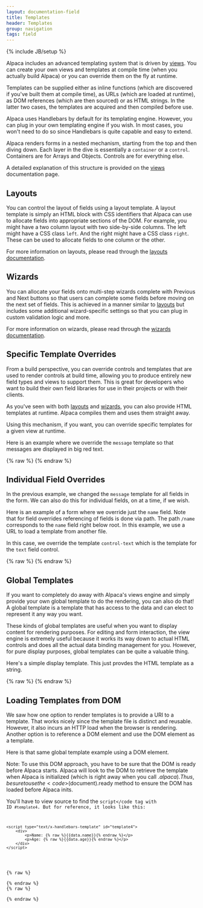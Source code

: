 ```yaml
---
layout: documentation-field
title: Templates
header: Templates
group: navigation
tags: field
---
```

{% include JB/setup %}

Alpaca includes an advanced templating system that is driven by <a href="views.html">views</a>.  You can create your
own views and templates at compile time (when you actually build Alpaca) or you can override them on the fly at
runtime.

Templates can be supplied either as inline functions (which are discovered if you've built them at compile time),
as URLs (which are loaded at runtime), as DOM references (which are then sourced) or as HTML strings.  In the
latter two cases, the templates are acquired and then compiled before use.

Alpaca uses Handlebars by default for its templating engine.  However, you can plug in your own templating engine
if you wish.  In most cases, you won't need to do so since Handlebars is quite capable and easy to extend.

Alpaca renders forms in a nested mechanism, starting from the top and then diving down.  Each layer in the dive is
essentially a <code>container</code> or a <code>control</code>.  Containers are for Arrays and Objects.  Controls are
for everything else.

A detailed explanation of this structure is provided on the <a href="views.html">views</a> documentation page.

## Layouts

You can control the layout of fields using a layout template.  A layout template is simply an HTML block with CSS
identifiers that Alpaca can use to allocate fields into appropriate sections of the DOM.  For example, you might have
a two column layout with two side-by-side columns.  The left might have a CSS class <code>left</code>.  And the
right might have a CSS class <code>right</code>.  These can be used to allocate fields to one column or the other.

For more information on layouts, please read through the <a href="layouts.html">layouts documentation</a>.

## Wizards

You can allocate your fields onto multi-step wizards complete with Previous and Next buttons so that users can
complete some fields before moving on the next set of fields.  This is achieved in a manner similar to
<a href="layouts.html">layouts</a> but includes some additional wizard-specific settings so that you can plug in
custom validation logic and more.

For more information on wizards, please read through the <a href="wizards.html">wizards documentation</a>.

## Specific Template Overrides

From a build perspective, you can override controls and templates that are used to render controls at build time,
allowing you to produce entirely new field types and views to support them.  This is great for developers who want
to build their own field libraries for use in their projects or with their clients.

As you've seen with both <a href="layouts.html">layouts</a> and <a href="wizards.html">wizards</a>, you can also
provide HTML templates at runtime.  Alpaca compiles them and uses them straight away.

Using this mechanism, if you want, you can override specific templates for a given view at runtime.

Here is an example where we override the <code>message</code> template so that messages are displayed in big red text.

<div id="field1"> </div>
{% raw %}
<script type="text/javascript" id="field1-script">
$("#field1").alpaca({
    "data": {
        "name": "John McClane",
        "age": 101
    },
    "schema": {
        "title": "Your Information",
        "type": "object",
        "properties": {
            "name": {
                "title": "Name",
                "type": "string",
                "required": true
            },
            "age": {
                "title": "Age",
                "type": "integer",
                "minValue": 0,
                "maxValue": 100
            }
        }
    },
    "view": {
        "templates": {
            "message": "<div style='text-align:center'><h3 style='color: red;'>Yo! {{{message}}}</h3></div>"
        }
    }
});
</script>
{% endraw %}

## Individual Field Overrides

In the previous example, we changed the <code>message</code> template for all fields in the form.  We can also
do this for individual fields, on at a time, if we wish.

Here is an example of a form where we override just the <code>name</code> field.  Note that for field overrides
referencing of fields is done via path.  The path <code>/name</code> corresponds to the <code>name</code> field right
below root.  In this example, we use a URL to load a template from another file.

In this case, we override the template <code>control-text</code> which is the template for the <code>text</code>
field control.

<div id="field2"> </div>
{% raw %}
<script type="text/javascript" id="field2-script">
$("#field2").alpaca({
    "data": {
        "name": "John McClane",
        "age": 32
    },
    "schema": {
        "title": "Your Information",
        "type": "object",
        "properties": {
            "name": {
                "title": "Name",
                "type": "string"
            },
            "age": {
                "title": "Age",
                "type": "integer",
                "minValue": 0,
                "maxValue": 100
            }
        }
    },
    "view": {
        "fields": {
            "/name": {
                "templates": {
                    "control-text": "./templates-example2-template.html"
                }
            }
        }
    }
});
</script>
{% endraw %}


## Global Templates

If you want to completely do away with Alpaca's views engine and simply provide your own global template to do the
rendering, you can also do that!  A global template is a template that has access to the data and can elect
to represent it any way you want.

These kinds of global templates are useful when you want to display content for rendering purposes.  For editing and
form interaction, the view engine is extremely useful because it works its way down to actual HTML controls and does
all the actual data binding management for you.  However, for pure display purposes, global templates can be quite
a valuable thing.

Here's a simple display template.  This just provdes the HTML template as a string.

<div id="field3"> </div>
{% raw %}
<script type="text/javascript" id="field3-script">
$("#field3").alpaca({
    "data": {
        "name": "John McClane",
        "age": 32
    },
    "schema": {
        "type": "object",
        "properties": {
            "name": {
                "type": "string"
            },
            "age": {
                "type": "integer",
                "minValue": 0,
                "maxValue": 100
            }
        }
    },
    "view": {
        "globalTemplate": "<div><p>Name: {{{data.name}}}</p><p>Age: {{{data.age}}}</p></div>"
    }
});
</script>
{% endraw %}


## Loading Templates from DOM

We saw how one option to render templates is to provide a URI to a template.  That works nicely since the template
file is distinct and reusable.  However, it also incurs an HTTP load when the browser is rendering.  Another option
is to reference a DOM element and use the DOM element as a template.

Here is that same global template example using a DOM element.

Note:  To use this DOM approach, you have to be sure that the DOM is ready before Alpaca starts.  Alpaca will look to
the DOM to retrieve the template when Alpaca is initialized (which is right away when you call $.alpaca).  Thus, be
sure to use the <code>$(document).ready</code> method to ensure the DOM has loaded before Alpaca inits.

You'll have to view source to find the <code>script</code tag with ID <code>#template4</code>.  But for reference,
it looks like this:

````
<script type="text/x-handlebars-template" id="template4">
    <div>
        <p>Name: {% raw %}{{data.name}}{% endraw %}</p>
        <p>Age: {% raw %}{{data.age}}{% endraw %}</p>
    </div>
</script>
````

<div id="field4"> </div>
{% raw %}
<script type="text/javascript" id="field4-script">
$(document).ready(function() {
    $("#field4").alpaca({
        "data": {
            "name": "John McClane",
            "age": 32
        },
        "schema": {
            "type": "object",
            "properties": {
                "name": {
                    "type": "string"
                },
                "age": {
                    "type": "integer",
                    "minValue": 0,
                    "maxValue": 100
                }
            }
        },
        "view": {
            "globalTemplate": "#template4"
        }
    });
});
</script>
{% endraw %}
{% raw %}
<script type="text/x-handlebars-template" id="template4">
    <div>
        <p>Name: {{data.name}}</p>
        <p>Age: {{data.age}}</p>
    </div>
</script>
{% endraw %}
